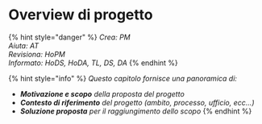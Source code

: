 # Overview di progetto

{% hint style="danger" %}
_Crea: PM  
Aiuta: AT  
Revisiona: HoPM  
Informato: HoDS, HoDA, TL, DS, DA_
{% endhint %}

{% hint style="info" %}
_Questo capitolo fornisce una panoramica di:_

* _**Motivazione e scopo** della  proposta del progetto_
* _**Contesto di riferimento** del progetto \(ambito, processo, ufficio, ecc...\)_
* _**Soluzione proposta** per il raggiungimento dello scopo_
{% endhint %}

